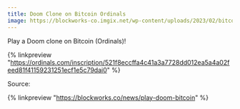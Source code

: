 ```yaml
---
title: Doom Clone on Bitcoin Ordinals
image: https://blockworks-co.imgix.net/wp-content/uploads/2023/02/bitcoindoom3.gif
---
```


Play a Doom clone on Bitcoin (Ordinals)!

{% linkpreview "https://ordinals.com/inscription/521f8eccffa4c41a3a7728dd012ea5a4a02feed81f41159231251ecf1e5c79dai0" %}

Source:

{% linkpreview "https://blockworks.co/news/play-doom-bitcoin" %}